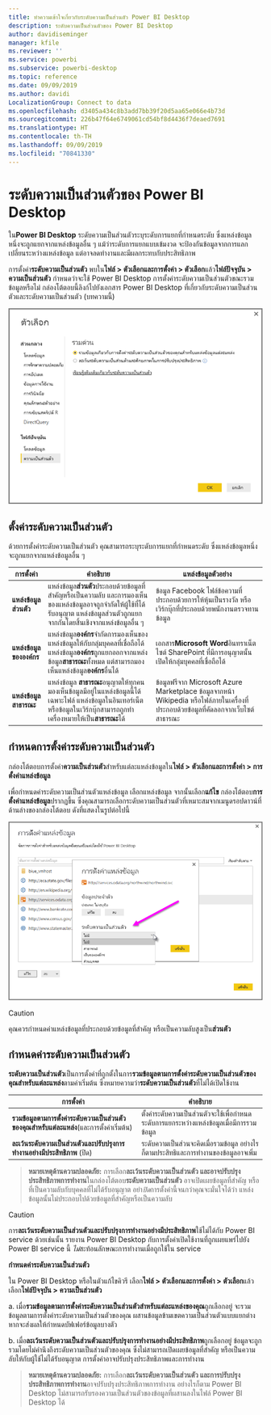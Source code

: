 ```yaml
---
title: ทำความเข้าใจเกี่ยวกับระดับความเป็นส่วนตัว Power BI Desktop
description: ระดับความเป็นส่วนตัวของ Power BI Desktop
author: davidiseminger
manager: kfile
ms.reviewer: ''
ms.service: powerbi
ms.subservice: powerbi-desktop
ms.topic: reference
ms.date: 09/09/2019
ms.author: davidi
LocalizationGroup: Connect to data
ms.openlocfilehash: d3405a434c8b3add7bb39f20d5aa65e066e4b73d
ms.sourcegitcommit: 226b47f64e6749061cd54bf8d4436f7deaed7691
ms.translationtype: HT
ms.contentlocale: th-TH
ms.lasthandoff: 09/09/2019
ms.locfileid: "70841330"
---
```

# <a name="power-bi-desktop-privacy-levels"></a>ระดับความเป็นส่วนตัวของ Power BI Desktop
ใน**Power BI Desktop** ระดับความเป็นส่วนตัวระบุระดับการแยกที่กำหนดระดับ ซึ่งแหล่งข้อมูลหนึ่งจะถูกแยกจากแหล่งข้อมูลอื่น ๆ แม้ว่าระดับการแยกแบบเข้มงวด จะป้องกันข้อมูลจากการแลกเปลี่ยนระหว่างแหล่งข้อมูล แต่อาจลดทำงานและมีผลกระทบกับประสิทธิภาพ

การตั้งค่า**ระดับความเป็นส่วนตัว** พบใน**ไฟล์ > ตัวเลือกและการตั้งค่า > ตัวเลือก**แล้ว**ไฟล์ปัจจุบัน > ความเป็นส่วนตัว** กำหนดว่าจะใช้ Power BI Desktop การตั้งค่าระดับความเป็นส่วนตัวขณะรวมข้อมูลหรือไม่ กล่องโต้ตอบนี้ลิงก์ไปยังเอกสาร Power BI Desktop ที่เกี่ยวกับระดับความเป็นส่วนตัวและระดับความเป็นส่วนตัว (บทความนี้)

![](media/desktop-privacy-levels/desktop_privacylevels1.png)

## <a name="configure-a-privacy-level"></a>ตั้งค่าระดับความเป็นส่วนตัว
ด้วยการตั้งค่าระดับความเป็นส่วนตัว คุณสามารถระบุระดับการแยกที่กำหนดระดับ ซึ่งแหล่งข้อมูลหนึ่งจะถูกแยกจากแหล่งข้อมูลอื่น ๆ

| การตั้งค่า | คำอธิบาย | แหล่งข้อมูลตัวอย่าง |
| --- | --- | --- |
| **แหล่งข้อมูลส่วนตัว** |แหล่งข้อมูล**ส่วนตัว**ประกอบด้วยข้อมูลที่สำคัญหรือเป็นความลับ และการมองเห็นของแหล่งข้อมูลอาจถูกจำกัดให้ผู้ใช้ที่ได้รับอนุญาต แหล่งข้อมูลส่วนตัวถูกแยกจากกันโดยสิ้นเชิงจากแหล่งข้อมูลอื่น ๆ |ข้อมูล Facebook ไฟล์ข้อความที่ประกอบด้วยการให้หุ้นเป็นรางวัล หรือเวิร์กบุ๊กที่ประกอบด้วยพนักงานตรวจทานข้อมูล |
| **แหล่งข้อมูลขององค์กร** |แหล่งข้อมูล**องค์กร**จำกัดการมองเห็นของแหล่งข้อมูลให้กับกลุ่มบุคคลที่เชื่อถือได้ แหล่งข้อมูล**องค์กร**ถูกแยกออกจากแหล่งข้อมูล**สาธารณะ**ทั้งหมด แต่สามารถมองเห็นแหล่งข้อมูล**องค์กร**อื่นได้ |เอกสาร**Microsoft Word**อินทราเน็ตไซต์ SharePoint ที่มีการอนุญาตนั้นเปิดให้กลุ่มบุคคลที่เชื่อถือได้ |
| **แหล่งข้อมูลสาธารณะ** |แหล่งข้อมูล **สาธารณะ**อนุญาตให้ทุกคนมองเห็นข้อมูลมีอยู่ในแหล่งข้อมูลนี้ได้ เฉพาะไฟล์ แหล่งข้อมูลในอินเทอร์เน็ต หรือข้อมูลในเวิร์กบุ๊กสามารถถูกทำเครื่องหมายให้เป็น**สาธารณะ**ได้ |ข้อมูลฟรีจาก Microsoft Azure Marketplace ข้อมูลจากหน้า Wikipedia หรือไฟล์ภายในเครื่องที่ประกอบด้วยข้อมูลที่คัดลอกจากเว็บไซต์สาธารณะ |

## <a name="configure-privacy-level-settings"></a>กำหนดการตั้งค่าระดับความเป็นส่วนตัว
กล่องโต้ตอบการตั้งค่า**ความเป็นส่วนตัว**สำหรับแต่ละแหล่งข้อมูลใน**ไฟล์ > ตัวเลือกและการตั้งค่า > การตั้งค่าแหล่งข้อมูล**

เพื่อกำหนดค่าระดับความเป็นส่วนตัวแหล่งข้อมูล เลือกแหล่งข้อมูล จากนั้นเลือก**แก้ไข** กล่องโต้ตอบ**การตั้งค่าแหล่งข้อมูล**ปรากฏขึ้น ซึ่งคุณสามารถเลือกระดับความเป็นส่วนตัวที่เหมาะสมจากเมนูดรอปดาวน์ที่ด้านล่างของกล่องโต้ตอบ ดังที่แสดงในรูปต่อไปนี้

![](media/desktop-privacy-levels/desktop_privacylevels2.png)

> [!CAUTION]
> คุณควรกำหนดค่าแหล่งข้อมูลที่ประกอบด้วยข้อมูลที่สำคัญ หรือเป็นความลับสูงเป็น**ส่วนตัว**
> 

## <a name="configure-privacy-levels"></a>กำหนดค่าระดับความเป็นส่วนตัว
**ระดับความเป็นส่วนตัว**เป็นการตั้งค่าที่ถูกตั้งในการ**รวมข้อมูลตามการตั้งค่าระดับความเป็นส่วนตัวของคุณสำหรับแต่ละแหล่ง**ตามค่าเริ่มต้น ซึ่งหมายความว่า**ระดับความเป็นส่วนตัว**ที่ไม่ได้เปิดใช้งาน

| การตั้งค่า | คำอธิบาย |
| --- | --- |
| **รวมข้อมูลตามการตั้งค่าระดับความเป็นส่วนตัวของคุณสำหรับแต่ละแหล่ง**(และการตั้งค่าเริ่มต้น) |ตั้งค่าระดับความเป็นส่วนตัวจะใช้เพื่อกำหนดระดับการแยกระหว่างแหล่งข้อมูลเมื่อมีการรวมข้อมูล |
| **ละเว้นระดับความเป็นส่วนตัวและปรับปรุงการทำงานอย่างมีประสิทธิภาพ** (ปิด) |ระดับความเป็นส่วนจะคิดเมื่อรวมข้อมูล อย่างไรก็ตามประสิทธิและการทำงานของข้อมูลอาจเพิ่ม |

> **หมายเหตุด้านความปลอดภัย:** การเลือก**ละเว้นระดับความเป็นส่วนตัว และอาจปรับปรุงประสิทธิภาพการทำงาน**ในกล่องโต้ตอบ**ระดับความเป็นส่วนตัว** อาจเปิดเผยข้อมูลที่สำคัญ หรือที่เป็นความลับกับบุคคลที่ไม่ได้รับอนุญาต อย่า*ปิด*การตั้งค่านี้จนกว่าคุณจะมั่นใจได้ว่า แหล่งข้อมูลนั้นไม่ประกอบไปด้วยข้อมูลที่สำคัญหรือเป็นความลับ
> 
> 

> [!CAUTION]
> การ**ละเว้นระดับความเป็นส่วนตัวและปรับปรุงการทำงานอย่างมีประสิทธิภาพ**ใช้ไม่ได้กับ Power BI service ด้วยเช่นนั้น รายงาน Power BI Desktop กับการตั้งค่าเปิดใช้งานที่ถูกเผยแพร่ไปยัง Power BI service นี้ *ไม่*สะท้อนลักษณะการทำงานเมื่อถูกใช้ใน service
> 

**กำหนดค่าระดับความเป็นส่วนตัว**

ใน Power BI Desktop หรือในตัวแก้ไขคิวรี เลือก**ไฟล์ > ตัวเลือกและการตั้งค่า > ตัวเลือก**แล้วเลือก**ไฟล์ปัจจุบัน > ความเป็นส่วนตัว**

a. เมื่อ**รวมข้อมูลตามการตั้งค่าระดับความเป็นส่วนตัวสำหรับแต่ละแหล่งของคุณ**ถูกเลือกอยู่ จะรวมข้อมูลตามการตั้งค่าระดับความเป็นส่วนตัวของคุณ ผสานข้อมูลข้ามเขตความเป็นส่วนตัวแบบแยกต่างหากจะส่งผลให้กำหนดบัฟเฟอร์ข้อมูลบางตัว

b. เมื่อ**ละเว้นระดับความเป็นส่วนตัวและปรับปรุงการทำงานอย่างมีประสิทธิภาพ**ถูกเลือกอยู่ ข้อมูลจะถูกรวมโดยไม่คำนึงถึงระดับความเป็นส่วนตัวของคุณ ซึ่งไม่สามารถเปิดเผยข้อมูลที่สำคัญ หรือเป็นความลับให้กับผู้ใช้ไม่ได้รับอนุญาต การตั้งค่าอาจปรับปรุงประสิทธิภาพและการทำงาน

> **หมายเหตุด้านความปลอดภัย:** การเลือก**ละเว้นระดับความเป็นส่วนตัว และการปรับปรุงประสิทธิภาพการทำงาน**อาจปรับปรุงประสิทธิภาพการทำงาน อย่างไรก็ตาม Power BI Desktop ไม่สามารถรับรองความเป็นส่วนตัวของข้อมูลที่ผสานลงในไฟล์ Power BI Desktop ได้
> 
> 


